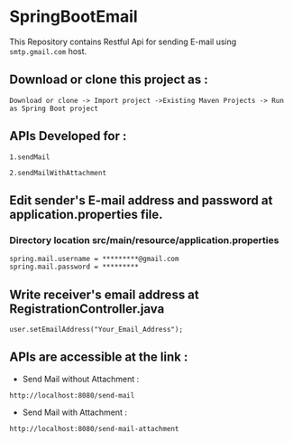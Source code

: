 # SpringBootEmail

This Repository contains Restful Api for sending E-mail using `smtp.gmail.com` host.

## Download or clone this project as :

```
Download or clone -> Import project ->Existing Maven Projects -> Run as Spring Boot project
```
## APIs Developed for  :

```
1.sendMail                   

2.sendMailWithAttachment

```
## Edit sender's E-mail address and password at application.properties file.
### Directory location src/main/resource/application.properties
```
spring.mail.username = *********@gmail.com	 
spring.mail.password = *********
```
## Write receiver's email address at RegistrationController.java
```
user.setEmailAddress("Your_Email_Address");
```
## APIs are accessible at the link :

* Send Mail without Attachment :
```
http://localhost:8080/send-mail
```
* Send Mail with Attachment :
```
http://localhost:8080/send-mail-attachment
```

